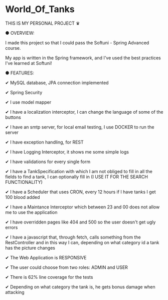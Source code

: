 # World_Of_Tanks
THIS IS MY PERSONAL PROJECT ♛

● OVERVIEW:

I made this project so that I could pass the Softuni - Spring Advanced course.

My app is written in the Spring framework, and I've used the best practices I've learned at Softuni!

● FEATURES: 

✔ MySQL database, JPA connection implemented

✔ Spring Security

✔ I use model mapper

✔ I have a localization interceptor, I can change the language of
some of the buttons

✔ I have an smtp server, for local email testing, I use DOCKER to run the server

✔ I have exception handling, for REST

✔ I have Logging Interceptor, it shows me some simple logs

✔ I have validations for every single form

✔ I have a TankSpecification with which I am not obliged to fill in all the fields to find a tank, I can optionally fill in (I USE IT FOR THE SEARCH FUNCTIONALITY)

✔ I have a Scheduler that uses CRON, every 12 hours if I have tanks I get 100 blood added

✔ I have a Maintance Interceptor which between 23 and 00 does not allow me to use the application

✔ I have overridden pages like 404 and 500 so the user doesn't get ugly errors

✔ I have a javascript that, through fetch, calls something from the RestController and in this way I can, depending on what category id a tank has
the picture changes

✔ The Web Application is RESPONSIVE

✔ The user could choose from two roles: ADMIN and USER

✔ There is 62% line coverage for the tests

✔ Depending on what category the tank is, he gets bonus damage when attacking







